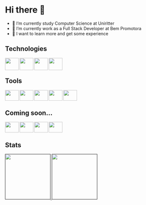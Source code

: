 # Hi there 👋
-   🌱 I’m currently study Computer Science at Uniritter
-   📌 I’m currently work as a Full Stack Developer at Bem Promotora
-   🔭 I want to learn more and get some experience

<h2>Technologies</h2>
<div>
  <img align="left" height="40" width="45" src="https://cdn.jsdelivr.net/gh/devicons/devicon/icons/csharp/csharp-original.svg" style="max-width: 100%;"/>
  <img align="left" height="40" width="45" src="https://cdn.jsdelivr.net/gh/devicons/devicon/icons/dotnetcore/dotnetcore-original.svg" style="max-width: 100%;"/>
  <img align="left" height="40" width="45" src="https://cdn.jsdelivr.net/gh/devicons/devicon/icons/html5/html5-original.svg" style="max-width: 100%;"/>
  <img align="left" height="40" width="45" src="https://cdn.jsdelivr.net/gh/devicons/devicon/icons/css3/css3-original.svg" style="max-width: 100%;"/>   
</div><br><br>

<h2>Tools</h2>
<div>
  <img align="left" height="35" width="45" src="https://cdn.jsdelivr.net/gh/devicons/devicon/icons/ubuntu/ubuntu-plain.svg" style="max-width: 100%;"/>
  <img align="left" height="35" width="45" src="https://cdn.jsdelivr.net/gh/devicons/devicon/icons/vscode/vscode-original.svg" style="max-width: 100%;"/>
  <img align="left" height="35" width="45" src="https://cdn.jsdelivr.net/gh/devicons/devicon/icons/git/git-original.svg" style="max-width: 100%;"/>
  <img align="left" height="35" width="45" src="https://cdn.jsdelivr.net/gh/devicons/devicon/icons/docker/docker-original.svg" style="max-width: 100%;"/>
  <img align="left" height="35" width="45" src="https://cdn.jsdelivr.net/gh/devicons/devicon/icons/jira/jira-original-wordmark.svg" style="max-width: 100%;"/>
</div><br><br>

<h2>Coming soon...</h2>
<div>
  <img align="left" height="35" width="45" src="https://cdn.jsdelivr.net/gh/devicons/devicon/icons/javascript/javascript-original.svg" style="max-width: 100%;"/>
  <img align="left" height="35" width="45" src="https://cdn.jsdelivr.net/gh/devicons/devicon/icons/typescript/typescript-original.svg" style="max-width: 100%;"/>
  <img align="left" height="35" width="45" src="https://cdn.jsdelivr.net/gh/devicons/devicon/icons/react/react-original.svg" style="max-width: 100%;"/>
  <img align="left" height="35" width="45" src="https://cdn.jsdelivr.net/gh/devicons/devicon/icons/azure/azure-original.svg" style="max-width: 100%;"/>
</div><br><br>

<h2>Stats</h2>
<div>
  <a href "https://github.com/Leotrein">
    <img height="150" src="https://github-readme-stats.vercel.app/api?username=Leotrein&hide=contribs,prs&count_private=true&include_all_commits=true&show_icons=true&theme=dracula&icon_color=DAD3AF&hide_border=true&border_radius=15&bg_color=0d1117" style="max-width: 100%;"/>
    <img height="150" src="https://github-readme-stats.vercel.app/api/top-langs?username=Leotrein&count_private=true&include_all_commits=true&hide=c%23&langs_count=6&show_icons=true&theme=dracula&icon_color=DAD3AF&layout=compact&hide_border=true&border_radius=15&bg_color=0d1117" style="max-width: 100%;"/>
  </a>
</div>
